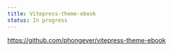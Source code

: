 ```yaml
---
title: Vitepress-theme-ebook
status: In progress
---
```


https://github.com/phongever/vitepress-theme-ebook
